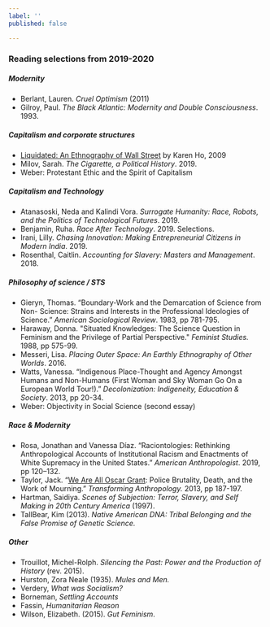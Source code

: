 ```yaml
---
label: ''
published: false

---
```

### Reading selections from 2019-2020

##### Modernity

* Berlant, Lauren. _Cruel Optimism_ (2011)
* Gilroy, Paul. _The Black Atlantic: Modernity and Double Consciousness_. 1993.

##### Capitalism and corporate structures

* [Liquidated: An Ethnography of Wall Street](https://www.dukeupress.edu/liquidated) by Karen Ho, 2009
* Milov, Sarah. _The Cigarette, a Political History_. 2019.
* Weber: Protestant Ethic and the Spirit of Capitalism

##### Capitalism and Technology

* Atanasoski, Neda and Kalindi Vora. _Surrogate Humanity: Race, Robots, and the Politics of Technological Futures_. 2019.
* Benjamin, Ruha. _Race After Technology_. 2019. Selections.
* Irani, Lilly. _Chasing Innovation: Making Entrepreneurial Citizens in Modern India_. 2019.
* Rosenthal, Caitlin. _Accounting for Slavery: Masters and Management_. 2018.

##### Philosophy of science / STS

* Gieryn, Thomas. “Boundary-Work and the Demarcation of Science from Non- Science: Strains and Interests in the Professional Ideologies of Science.” _American Sociological Review_. 1983, pp 781-795.
* Haraway, Donna. "Situated Knowledges: The Science Question in Feminism and the Privilege of Partial Perspective." _Feminist Studies._ 1988, pp 575-99.
* Messeri, Lisa. _Placing Outer Space: An Earthly Ethnography of Other Worlds_. 2016.
* Watts, Vanessa. “Indigenous Place-Thought and Agency Amongst Humans and Non-Humans (First Woman and Sky Woman Go On a European World Tour!).” _Decolonization: Indigeneity, Education & Society_. 2013, pp 20-34.
* Weber: Objectivity in Social Science (second essay)

##### Race & Modernity

* Rosa, Jonathan and Vanessa Díaz. “Raciontologies: Rethinking Anthropological Accounts of Institutional Racism and Enactments of White Supremacy in the United States.” _American Anthropologist_. 2019, pp 120–132.
* Taylor, Jack. “[We Are All Oscar Grant](https://anthrosource.onlinelibrary.wiley.com/doi/10.1111/traa.12010): Police Brutality, Death, and the Work of Mourning.” _Transforming Anthropology._ 2013, pp 187-197.
* Hartman, Saidiya. _Scenes of Subjection: Terror, Slavery, and Self Making in 20th Century America_ (1997).
* TallBear, Kim (2013). _Native American DNA: Tribal Belonging and the False Promise of Genetic Science._

##### Other

* Trouillot, Michel-Rolph. _Silencing the Past: Power and the Production of History_ (rev. 2015).
* Hurston, Zora Neale (1935). _Mules and Men._
* Verdery, _What was Socialism?_
* Borneman, _Settling Accounts_
* Fassin, _Humanitarian Reason_
* Wilson, Elizabeth. (2015). _Gut Feminism_.

### 